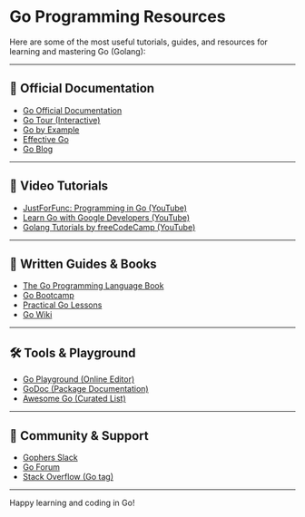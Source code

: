 # Go Programming Resources

Here are some of the most useful tutorials, guides, and resources for learning and mastering Go (Golang):

---

## 📖 Official Documentation

- [Go Official Documentation](https://golang.org/doc/)
- [Go Tour (Interactive)](https://tour.golang.org/)
- [Go by Example](https://gobyexample.com/)
- [Effective Go](https://golang.org/doc/effective_go.html)
- [Go Blog](https://blog.golang.org/)

---

## 🎥 Video Tutorials

- [JustForFunc: Programming in Go (YouTube)](https://www.youtube.com/playlist?list=PL64wiCrrxh4Jisi7OcCJIUpguV_f5jGnZ)
- [Learn Go with Google Developers (YouTube)](https://www.youtube.com/playlist?list=PLRAV69dS1uWSYbns3K3G0gG0lK6Y2bDSR)
- [Golang Tutorials by freeCodeCamp (YouTube)](https://www.youtube.com/watch?v=yyUHQIec83I)

---

## 📝 Written Guides & Books

- [The Go Programming Language Book](https://www.gopl.io/)
- [Go Bootcamp](https://github.com/cheat/cheat/blob/master/doc/go-cheat-sheet.pdf)
- [Practical Go Lessons](https://www.practical-go-lessons.com/)
- [Go Wiki](https://github.com/golang/go/wiki)

---

## 🛠️ Tools & Playground

- [Go Playground (Online Editor)](https://play.golang.org/)
- [GoDoc (Package Documentation)](https://pkg.go.dev/golang.org/x/tools/cmd/godoc)
- [Awesome Go (Curated List)](https://awesome-go.com/)

---

## 💬 Community & Support

- [Gophers Slack](https://invite.slack.golangbridge.org/)
- [Go Forum](https://forum.golangbridge.org/)
- [Stack Overflow (Go tag)](https://stackoverflow.com/questions/tagged/go)

---

Happy learning and coding in Go!